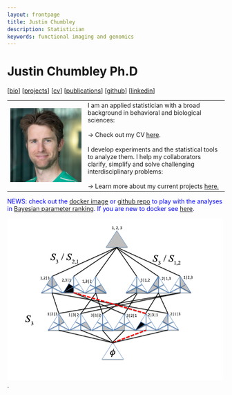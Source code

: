 ```yaml
---
layout: frontpage
title: Justin Chumbley
description: Statistician
keywords: functional imaging and genomics
---
```


# Justin Chumbley Ph.D

[[bio](index.md)]
[[projects](more_figures.md)]
[[cv](http://chumbleycode.github.io/chumbleycode.github.io/docs/cv.pdf)]
[[publications](https://scholar.google.com/citations?hl=en&user=YbbXlwIAAAAJ)]
[[github](https://github.com/chumbleycode/)] 
[[linkedin](https://www.linkedin.com/in/chumbleycode)] 

<table class="fixed">
    <col width="200px" />
    <col width="350px" /> 
    <tr>
        <td><img src="images/JRCsquare.jpg" alt="drawing" width="200">  </td>
        <td> I am an applied statistician with a broad background in behavioral and biological sciences: <br/><br/>
            &#8594; Check out my CV <a href="http://chumbleycode.github.io/chumbleycode.github.io/docs/cv.pdf"> here</a>. <br/><br/>
               I develop experiments and the statistical tools to analyze them. I help my collaborators clarify, simplify and solve challenging interdisciplinary problems:  <br/><br/>
            &#8594; Learn more about my current projects <a href="more_figures.html"> here.</a>
            </td>
    </tr>
</table>

 <span style="color:blue"> NEWS: check out the [docker image](https://hub.docker.com/repository/docker/chumbleycode/fco) or [github repo](https://github.com/chumbleycode/fco) to play with the analyses in [Bayesian parameter ranking](docs/papers_reports/fcr_apa.pdf). If you are new to docker see [here](fco_docker.md). </span>
 
[<img src="images/finest_order2.png" alt="drawing" width="500">](docs/papers_reports/fcr_apa.pdf).
